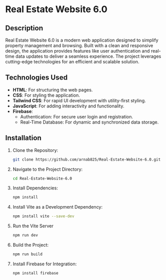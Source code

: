 # Real Estate Website 6.0

## Description
Real Estate Website 6.0 is a modern web application designed to simplify property management and browsing. Built with a clean and responsive design, the application provides features like user authentication and real-time data updates to deliver a seamless experience. The project leverages cutting-edge technologies for an efficient and scalable solution.

## Technologies Used
- **HTML**: For structuring the web pages.
- **CSS**: For styling the application.
- **Tailwind CSS**: For rapid UI development with utility-first styling.
- **JavaScript**: For adding interactivity and functionality.
- **Firebase**:
  - Authentication: For secure user login and registration.
  - Real-Time Database: For dynamic and synchronized data storage.




## Installation

1. Clone the Repository:  
   ```bash
   git clone https://github.com/arnab825/Real-Estate-Website-6.0.git
   ```

2. Navigate to the Project Directory:  
   ```bash
   cd Real-Estate-Website-6.0
   ```

3. Install Dependencies:  
   ```bash
   npm install
   ```

4. Install Vite as a Development Dependency:  
   ```bash
   npm install vite --save-dev
   ```

5. Run the Vite Server
   ```bash
   npm run dev
   ```


6. Build the Project:  
   ```bash
   npm run build
   ```

7. Install Firebase for Integration:  
   ```bash
   npm install firebase
   ```
   
